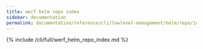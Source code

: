 ```yaml
---
title: werf helm repo index
sidebar: documentation
permalink: documentation/reference/cli/lowlevel-management/helm/repo/index.html
---
```


{% include /cli/full/werf_helm_repo_index.md %}
